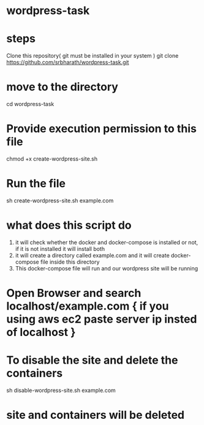# wordpress-task

#  steps 

Clone this repository( git must be installed in your system ) 
git clone https://github.com/srbharath/wordpress-task.git

# move to the directory
cd wordpress-task

#  Provide execution permission to this file
chmod +x create-wordpress-site.sh

#  Run the file
sh create-wordpress-site.sh example.com

# what does this script do
1) it will check whether the docker and docker-compose is installed or not, if it is not installed it will install both
2) it will create a directory called example.com and it will create docker-compose file inside this directory
3) This docker-compose file will run and our wordpress site will be running


#  Open Browser and search localhost/example.com  { if you using aws ec2 paste server ip insted of localhost }




#  To disable the site and delete the containers
sh disable-wordpress-site.sh example.com

#  site and containers will be deleted  

